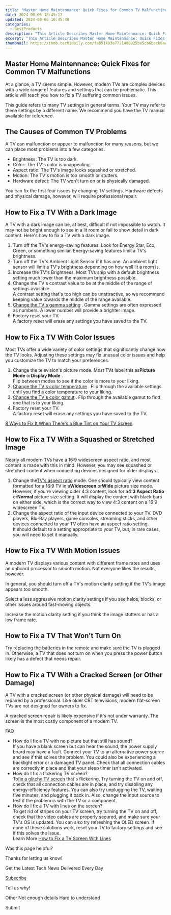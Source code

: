```yaml
---
title: "Master Home Maintennance: Quick Fixes for Common TV Malfunctions"
date: 2024-08-05 18:49:17
updated: 2024-08-06 10:45:40
categories:
  - BestProducts
description: "This Article Describes Master Home Maintennance: Quick Fixes for Common TV Malfunctions"
excerpt: "This Article Describes Master Home Maintennance: Quick Fixes for Common TV Malfunctions"
thumbnail: https://thmb.techidaily.com/fa651493e7721486825be5cb6becb6ac17b9f66023f1145d44d12b2eec67b831.jpg
---
```


## Master Home Maintennance: Quick Fixes for Common TV Malfunctions
 At a glance, a TV seems simple. However, modern TVs are complex devices with a wide range of features and settings that can be problematic. This article will teach you how to fix a TV suffering common issues.

 This guide refers to many TV settings in general terms. Your TV may refer to these settings by a different name. We recommend you have the TV manual available for reference.

## The Causes of Common TV Problems

 A TV can malfunction or appear to malfunction for many reasons, but we can place most problems into a few categories.

* Brightness: The TV is too dark.
* Color: The TV's color is unappealing.
* Aspect ratio: The TV's image looks squashed or stretched.
* Motion: The TV's motion is too smooth or stutters.
* Hardware defect: The TV won't turn on or is physically damaged.

 You can fix the first four issues by changing TV settings. Hardware defects and physical damage, however, will require professional repair.

## How to Fix a TV With a Dark Image

 A TV with a dark image can be, at best, difficult if not impossible to watch. It may not be bright enough to see in a lit room or fail to show detail in dark content. Here's how to fix a TV with a dark image.

1. Turn off the TV's energy-saving features. Look for Energy Star, Eco, Green, or something similar. Energy-saving features limit a TV's brightness.
2. Turn off the TV's Ambient Light Sensor if it has one. An ambient light sensor will limit a TV's brightness depending on how well lit a room is.
3. Increase the TV's Brightness. Most TVs ship with a default brightness setting much lower than the maximum brightness possible.
4. Change the TV's contrast value to be at the middle of the range of settings available.  
 A contrast setting that's too high can be unattractive, so we recommend keeping value towards the middle of the range available.
5. [Change the TV's gamma setting](https://www.lifewire.com/what-is-gamma-493590) . Gamma settings are often expressed as numbers. A lower number will provide a brighter image.
6. Factory reset your TV.  
 A factory reset will erase any settings you have saved to the TV.

## How to Fix a TV With Color Issues

 Most TVs offer a wide variety of color settings that significantly change how the TV looks. Adjusting these settings may fix unusual color issues and help you customize the TV to match your preferences.

1. Change the television's picture mode. Most TVs label this as**Picture Mode** or**Display Mode** .  
 Flip between modes to see if the color is more to your liking.
2. [Change the TV's color temperature](https://www.lifewire.com/tv-color-temperature-4156944) . Flip through the available settings until you find a color temperature to your liking.
3. [Change the TV's color gamut](https://www.lifewire.com/lcd-monitors-and-color-gamuts-833038) . Flip through the available gamut to find one that is to your liking.
4. Factory reset your TV.  
 A factory reset will erase any settings you have saved to the TV.

[8 Ways to Fix It When There's a Blue Tint on Your TV Screen](https://www.lifewire.com/fix-blue-tint-on-tv-5208909)

## How to Fix a TV With a Squashed or Stretched Image

 Nearly all modern TVs have a 16:9 widescreen aspect ratio, and most content is made with this in mind. However, you may see squashed or stretched content when connecting devices designed for older displays.

1. Change the[TV's aspect ratio](https://www.lifewire.com/what-is-aspect-ratio-1846860) mode. One should typically view content formatted for a 16:9 TV in a**Widescreen** or**Wide** picture size mode.  
 However, if you're viewing older 4:3 content, look for a**4:3 Aspect Ratio** or**Normal** picture size setting. It will display the content with black bars on either side, which is the correct way to view 4:3 content on a 16:9 widescreen TV.
2. Change the aspect ratio of the input device connected to your TV. DVD players, Blu-Ray players, game consoles, streaming sticks, and other devices connected to your TV often have an aspect ratio setting.  
 It should default to a setting appropriate to your TV, but, in rare cases, you will need to set it manually.

## How to Fix a TV With Motion Issues

 A modern TV displays various content with different frame rates and uses an onboard processor to smooth motion. Not everyone likes the results, however.

 In general, you should turn off a TV's motion clarity setting if the TV's image appears too smooth.

 Select a less aggressive motion clarity settings if you see halos, blocks, or other issues around fast-moving objects.

 Increase the motion clarity setting if you think the image stutters or has a low frame rate.

## How to Fix a TV That Won't Turn On

 Try replacing the batteries in the remote and make sure the TV is plugged in. Otherwise, a TV that does not turn on when you press the power button likely has a defect that needs repair.

## How to Fix a TV With a Cracked Screen (or Other Damage)

 A TV with a cracked screen (or other physical damage) will need to be repaired by a professional. Like older CRT televisions, modern flat-screen TVs are not designed for owners to fix.

 A cracked screen repair is likely expensive if it's not under warranty. The screen is the most costly component of a modern TV.

 FAQ

* How do I fix a TV with no picture but that still has sound?  
 If you have a blank screen but can hear the sound, the power supply board may have a fault. Connect your TV to an alternative power source and see if this solves the problem. You could also be experiencing a backlight error or a damaged TV panel. Check that all connection cables are correctly in place and that your sleep timer isn't activated.
* How do I fix a flickering TV screen?  
 To[fix a glitchy TV screen](https://www.lifewire.com/fix-glitchy-tv-screen-5198300) that's flickering, Try turning the TV on and off, check that all connection cables are in place, and try disabling any energy-efficiency features. You can also try unplugging the TV, waiting five minutes, and plugging it back in. Also, change the input source to test if the problem is with the TV or a component.
* How do I fix a TV with lines on the screen?  
 To get rid of stripes on your TV screen, try turning the TV on and off, check that the video cables are properly secured, and make sure your TV's OS is updated. You can also try refreshing the OLED screen. If none of these solutions work, reset your TV to factory settings and see if this solves the issue.  
Learn More [How to Fix a TV Screen With Lines](https://www.lifewire.com/fix-lines-on-tv-screen-5210929)

Was this page helpful?

Thanks for letting us know!

 Get the Latest Tech News Delivered Every Day

[Subscribe](https://www.lifewire.com/#)

Tell us why!

 Other  Not enough details  Hard to understand

 Submit

<ins class="adsbygoogle"
     style="display:block"
     data-ad-format="autorelaxed"
     data-ad-client="ca-pub-7571918770474297"
     data-ad-slot="1223367746"></ins>



<ins class="adsbygoogle"
     style="display:block"
     data-ad-client="ca-pub-7571918770474297"
     data-ad-slot="8358498916"
     data-ad-format="auto"
     data-full-width-responsive="true"></ins>
